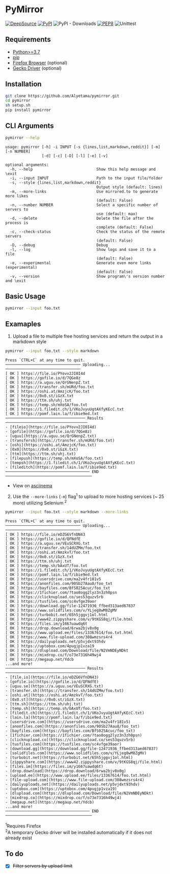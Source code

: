 # PyMirror

[![DeepSource](https://static.deepsource.io/deepsource-badge-light-mini.svg)](https://deepsource.io/gh/Alyetama/pymirror/?ref=repository-badge) [![PyPI](https://img.shields.io/pypi/v/pymirror)](https://pypi.org/project/pymirror/) ![PyPI - Downloads](https://img.shields.io/pypi/dm/pymirror) [![PEP8](https://img.shields.io/badge/code%20style-pep8-green.svg)](https://www.python.org/dev/peps/pep-0008/) ![Unittest](https://github.com/Alyetama/pymirror/actions/workflows/python_tests.yaml/badge.svg)

## Requirements

- [Python>=3.7](https://www.python.org/downloads/)
- [pip](https://pip.pypa.io/en/stable/getting-started/)
- [Firefox Browser](https://www.mozilla.org/en-US/firefox/new/) (optional)
- [Gecko Driver](https://github.com/mozilla/geckodriver/releases) (optional)

## Installation

```bash
git clone https://github.com/Alyetama/pymirror.git
cd pymirror
sh setup.sh
pip install pymirror
```

## CLI Arguments

```bash
pymirror --help
```

```
usage: pymirror [-h] -i INPUT [-s {lines,list,markdown,reddit}] [-m] [-n NUMBER]
                [-d] [-c] [-D] [-l] [-e] [-v]

optional arguments:
  -h, --help                            Show this help message and \exit
  -i, --input INPUT                     Path to the input file/folder
  -s, --style {lines,list,markdown,reddit}
                                        Output style (default: lines)
  -m, --more-links                      Use mirrored.to to generate more likes
                                        (default: False)
  -n, --number NUMBER                   Select a specific number of servers to
                                        use (default: max)
  -d, --delete                          Delete the file after the process is
                                        complete (default: False)
  -c, --check-status                    Check the status of the remote servers
                                        (default: False)
  -D, --debug                           Debug
  -l, --log                             Show logs and save it to a file
                                        (default: False)
  -e, --experimental                    Generate even more links (experimental)
                                        (default: False)
  -v, --version                         Show program\'s version number and \exit
```

## Basic Usage

```bash
pymirror --input foo.txt
```

## Examaples

1. Upload a file to multiple free hosting services and return the output in a markdown style

```bash
pymirror --input foo.txt --style markdown
```

```
Press `CTRL+C` at any time to quit.
───────────────────────────────── Uploading... ─────────────────────────────────
[ OK ] https://file.io/PYovv2JI0I4d
[ OK ] https://gofile.io/d/7QGe8z
[ OK ] https://a.uguu.se/QrGNenpZ.txt
[ OK ] https://transfer.sh/mURd/foo.txt
[ OK ] https://oshi.at/AmzjcK/foo.txt
[ OK ] https://0x0.st/iGzX.txt
[ OK ] https://ttm.sh/uhj.txt
[ OK ] https://temp.sh/mXoSA/foo.txt
[ OK ] https://1.filedit.ch/1/VKoJvyuUgtAXfyKEcC.txt
[ OK ] https://pomf.lain.la/f/ibie9ed.txt
─────────────────────────────────── Results ────────────────────────────────────
- [fileio](https://file.io/PYovv2JI0I4d)
- [gofile](https://gofile.io/d/7QGe8z)
- [uguu](https://a.uguu.se/QrGNenpZ.txt)
- [transfersh](https://transfer.sh/mURd/foo.txt)
- [oshi](https://oshi.at/AmzjcK/foo.txt)
- [0x0](https://0x0.st/iGzX.txt)
- [ttm](https://ttm.sh/uhj.txt)
- [filepush](https://temp.sh/mXoSA/foo.txt)
- [tempsh](https://1.filedit.ch/1/VKoJvyuUgtAXfyKEcC.txt)
- [fileditch](https://pomf.lain.la/f/ibie9ed.txt)
───────────────────────────────────── END ──────────────────────────────────────
```

- View on [asciinema](https://asciinema.org/a/Rg1w7TPrjw9RBi7QTowr9158D?t=3)

2. Use the `--more-links` (`-m`) flag<sup>1</sup> to upload to more hosting services (~ 25 more) utilizing Selenium<sup>
   2</sup>

```bash
pymirror --input foo.txt --style markdown --more-links
```

```
Press `CTRL+C` at any time to quit.
───────────────────────────────── Uploading... ─────────────────────────────────
[ OK ] https://file.io/eDZG6VfnDN43
[ OK ] https://gofile.io/d/QFNdfE
[ OK ] https://a.uguu.se/VEuSCRXG.txt
[ OK ] https://transfer.sh/14dUZMm/foo.txt
[ OK ] https://oshi.at/AmzkvT/foo.txt
[ OK ] https://0x0.st/iGzX.txt
[ OK ] https://ttm.sh/uhj.txt
[ OK ] https://temp.sh/bAxUT/foo.txt
[ OK ] https://1.filedit.ch/1/VKoJvyuUgtAXfyKEcC.txt
[ OK ] https://pomf.lain.la/f/ibie9ed.txt
[ OK ] https://usersdrive.com/ma2v4fr181v5
[ OK ] https://anonfiles.com/90Sb27Aau8/foo_txt
[ OK ] https://bayfiles.com/BfS025Acuc/foo_txt
[ OK ] https://1fichier.com/?tao8ogg2lyz3n3zh0psn
[ OK ] https://clicknupload.co/ses53quzv5rb
[ OK ] https://tusfiles.com/sc4vfge39aor
[ OK ] https://download.gg/file-12471936_ffbed313aed67837
[ OK ] https://www.solidfiles.com/v/YLjeg8wM8ZgMV
[ OK ] https://turbobit.net/65h5jggvj1ol.html
[ OK ] https://www42.zippyshare.com/v/9tKGS8qj/file.html
[ OK ] https://files.im/y1667uawdq6t
[ OK ] https://drop.download/6rwa2bjv8x0g
[ OK ] https://www.upload.ee/files/13367614/foo.txt.html
[ OK ] https://www.file-upload.com/308wmzsrs4r4
[ OK ] https://dailyuploads.net/p5vjdxt93hdv
[ OK ] https://uptobox.com/4pugjp1vza19
[ OK ] https://dlupload.com/Download/file/N2VmNDEyNDkt
[ OK ] https://mixdrop.co/f/o73e7316h49wj4
[ OK ] https://megaup.net/Ydcb
...and more!
─────────────────────────────────── Results ────────────────────────────────────
- [file.io](https://file.io/eDZG6VfnDN43)
- [gofile.io](https://gofile.io/d/QFNdfE)
- [uguu.se](https://a.uguu.se/VEuSCRXG.txt)
- [transfer.sh](https://transfer.sh/14dUZMm/foo.txt)
- [oshi.at](https://oshi.at/AmzkvT/foo.txt)
- [0x0.st](https://0x0.st/iGzX.txt)
- [ttm.sh](https://ttm.sh/uhj.txt)
- [temp.sh](https://temp.sh/bAxUT/foo.txt)
- [filedit.ch](https://1.filedit.ch/1/VKoJvyuUgtAXfyKEcC.txt)
- [lain.la](https://pomf.lain.la/f/ibie9ed.txt)
- [usersdrive.com](https://usersdrive.com/ma2v4fr181v5)
- [anonfiles.com](https://anonfiles.com/90Sb27Aau8/foo_txt)
- [bayfiles.com](https://bayfiles.com/BfS025Acuc/foo_txt)
- [1fichier.com](https://1fichier.com/?tao8ogg2lyz3n3zh0psn)
- [clicknupload.co](https://clicknupload.co/ses53quzv5rb)
- [tusfiles.com](https://tusfiles.com/sc4vfge39aor)
- [download.gg](https://download.gg/file-12471936_ffbed313aed67837)
- [solidfiles.com](https://www.solidfiles.com/v/YLjeg8wM8ZgMV)
- [turbobit.net](https://turbobit.net/65h5jggvj1ol.html)
- [zippyshare.com](https://www42.zippyshare.com/v/9tKGS8qj/file.html)
- [files.im](https://files.im/y1667uawdq6t)
- [drop.download](https://drop.download/6rwa2bjv8x0g)
- [upload.ee](https://www.upload.ee/files/13367614/foo.txt.html)
- [file-upload.com](https://www.file-upload.com/308wmzsrs4r4)
- [dailyuploads.net](https://dailyuploads.net/p5vjdxt93hdv)
- [uptobox.com](https://uptobox.com/4pugjp1vza19)
- [dlupload.com](https://dlupload.com/Download/file/N2VmNDEyNDkt)
- [mixdrop.co](https://mixdrop.co/f/o73e7316h49wj4)
- [megaup.net](https://megaup.net/Ydcb)
...and more!
───────────────────────────────────── END ──────────────────────────────────────
```

<sup>1</sup>Requires Firefox<br>
<sup>2</sup>A temporary Gecko driver will be installed automatically if it does not already exist

## To do

- [x]  ~~Filter servers by upload limit~~
